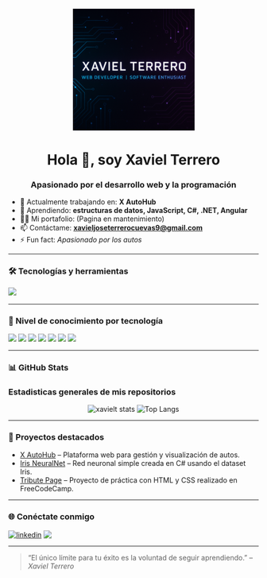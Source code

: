 <p align="center">
  <img src="https://github.com/xavielt/xavielt/blob/main/banner.png" alt="Banner Xaviel Terrero" width="245" />
</p>

<h1 align="center">Hola 👋, soy Xaviel Terrero</h1>
<h3 align="center">Apasionado por el desarrollo web y la programación</h3>

- 🔭 Actualmente trabajando en: **X AutoHub**
- 🌱 Aprendiendo: **estructuras de datos, JavaScript, C#, .NET, Angular**
- 👨‍💻 Mi portafolio: (Pagina en mantenimiento)  
- 📫 Contáctame: **xavieljoseterrerocuevas9@gmail.com**
- ⚡ Fun fact: *Apasionado por los autos*

---

### 🛠️ Tecnologías y herramientas

<p align="left">
  <img src="https://skillicons.dev/icons?i=html,css,js,react,nodejs,cs,dotnet,github,git,vscode" />
</p>

---

### 🧠 Nivel de conocimiento por tecnología

![](https://img.shields.io/badge/HTML-Avanzado-orange)
![](https://img.shields.io/badge/CSS-Avanzado-blue)
![](https://img.shields.io/badge/JavaScript-Aprendiendo-yellow)
![](https://img.shields.io/badge/C%23-Intermedio-purple)
![](https://img.shields.io/badge/.NET-Intermedio-blueviolet)
![](https://img.shields.io/badge/SQL-Intermedio-success)
![](https://img.shields.io/badge/Angular-Aprendiendo-red)

---

### 📊 GitHub Stats

<h3>Estadisticas generales de mis repositorios</h3>

<p align="center" gap="30">
  <img src="https://github-readme-stats.vercel.app/api?username=xavielt&show_icons=true&theme=radical" alt="xavielt stats" />
  <img src="https://github-readme-stats.vercel.app/api/top-langs/?username=xavielt&layout=compact&theme=radical" alt="Top Langs" />
</p>

---

### 🚀 Proyectos destacados

- [X AutoHub](https://github.com/xavielt/x-autohub) – Plataforma web para gestión y visualización de autos.
- [Iris NeuralNet](https://github.com/xavielt/iris-net) – Red neuronal simple creada en C# usando el dataset Iris.
- [Tribute Page](https://github.com/xavielt/tribute-page) – Proyecto de práctica con HTML y CSS realizado en FreeCodeCamp.


---

### 🌐 Conéctate conmigo

<p align="left">
  <a href="https://www.linkedin.com/in/xaviel-terrero-a6602821a" target="blank"><img align="center" src="https://cdn.jsdelivr.net/gh/devicons/devicon/icons/linkedin/linkedin-original.svg" alt="linkedin" height="30" width="30" /></a>
  <a href="mailto:xavieljoseterrerocuevas9@gmail.com"><img align="center" src="https://img.icons8.com/ios-filled/50/000000/gmail.png" height="30" /></a>
</p>

---

> “El único límite para tu éxito es la voluntad de seguir aprendiendo.” – *Xaviel Terrero*
